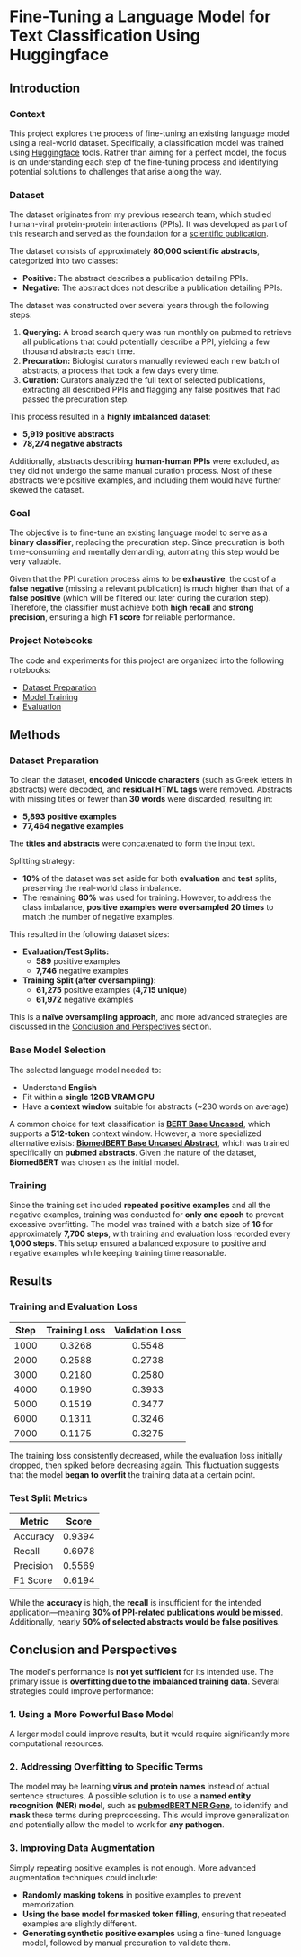 # Fine-Tuning a Language Model for Text Classification Using Huggingface

## Introduction

### Context

This project explores the process of fine-tuning an existing language model using a real-world dataset. Specifically, a classification model was trained using [Huggingface](https://huggingface.co/) tools. Rather than aiming for a perfect model, the focus is on understanding each step of the fine-tuning process and identifying potential solutions to challenges that arise along the way.

### Dataset

The dataset originates from my previous research team, which studied human-viral protein-protein interactions (PPIs). It was developed as part of this research and served as the foundation for a [scientific publication](https://pubmed.ncbi.nlm.nih.gov/38252831/).

The dataset consists of approximately **80,000 scientific abstracts**, categorized into two classes:

- **Positive:** The abstract describes a publication detailing PPIs.
- **Negative:** The abstract does not describe a publication detailing PPIs.

The dataset was constructed over several years through the following steps:

1. **Querying:** A broad search query was run monthly on pubmed to retrieve all publications that could potentially describe a PPI, yielding a few thousand abstracts each time.
2. **Precuration:** Biologist curators manually reviewed each new batch of abstracts, a process that took a few days every time.
3. **Curation:** Curators analyzed the full text of selected publications, extracting all described PPIs and flagging any false positives that had passed the precuration step.

This process resulted in a **highly imbalanced dataset**:

- **5,919 positive abstracts**
- **78,274 negative abstracts**

Additionally, abstracts describing **human-human PPIs** were excluded, as they did not undergo the same manual curation process. Most of these abstracts were positive examples, and including them would have further skewed the dataset.

### Goal

The objective is to fine-tune an existing language model to serve as a **binary classifier**, replacing the precuration step. Since precuration is both time-consuming and mentally demanding, automating this step would be very valuable.

Given that the PPI curation process aims to be **exhaustive**, the cost of a **false negative** (missing a relevant publication) is much higher than that of a **false positive** (which will be filtered out later during the curation step). Therefore, the classifier must achieve both **high recall** and **strong precision**, ensuring a high **F1 score** for reliable performance.

### Project Notebooks

The code and experiments for this project are organized into the following notebooks:

- [Dataset Preparation](./notebooks/0_preparation.ipynb)
- [Model Training](./notebooks/1_training.ipynb)
- [Evaluation](./notebooks/2_evaluation.ipynb)

## Methods

### Dataset Preparation

To clean the dataset, **encoded Unicode characters** (such as Greek letters in abstracts) were decoded, and **residual HTML tags** were removed. Abstracts with missing titles or fewer than **30 words** were discarded, resulting in:

- **5,893 positive examples**
- **77,464 negative examples**

The **titles and abstracts** were concatenated to form the input text.

Splitting strategy:

- **10%** of the dataset was set aside for both **evaluation** and **test** splits, preserving the real-world class imbalance.
- The remaining **80%** was used for training. However, to address the class imbalance, **positive examples were oversampled 20 times** to match the number of negative examples.

This resulted in the following dataset sizes:

- **Evaluation/Test Splits:**
  - **589** positive examples
  - **7,746** negative examples
- **Training Split (after oversampling):**
  - **61,275** positive examples (**4,715 unique**)
  - **61,972** negative examples

This is a **naïve oversampling approach**, and more advanced strategies are discussed in the [Conclusion and Perspectives](#conclusion-and-perspectives) section.

### Base Model Selection

The selected language model needed to:

- Understand **English**
- Fit within a **single 12GB VRAM GPU**
- Have a **context window** suitable for abstracts (~230 words on average)

A common choice for text classification is **[BERT Base Uncased](https://huggingface.co/google-bert/bert-base-uncased)**, which supports a **512-token** context window. However, a more specialized alternative exists: **[BiomedBERT Base Uncased Abstract](https://huggingface.co/microsoft/BiomedNLP-BiomedBERT-base-uncased-abstract)**, which was trained specifically on **pubmed abstracts**. Given the nature of the dataset, **BiomedBERT** was chosen as the initial model.

### Training

Since the training set included **repeated positive examples** and all the negative examples, training was conducted for **only one epoch** to prevent excessive overfitting. The model was trained with a batch size of **16** for approximately **7,700 steps**, with training and evaluation loss recorded every **1,000 steps**. This setup ensured a balanced exposure to positive and negative examples while keeping training time reasonable.

## Results

### Training and Evaluation Loss

| Step | Training Loss | Validation Loss |
| :--: | :-----------: | :-------------: |
| 1000 |    0.3268     |     0.5548      |
| 2000 |    0.2588     |     0.2738      |
| 3000 |    0.2180     |     0.2580      |
| 4000 |    0.1990     |     0.3933      |
| 5000 |    0.1519     |     0.3477      |
| 6000 |    0.1311     |     0.3246      |
| 7000 |    0.1175     |     0.3275      |

The training loss consistently decreased, while the evaluation loss initially dropped, then spiked before decreasing again. This fluctuation suggests that the model **began to overfit** the training data at a certain point.

### Test Split Metrics

| Metric    | Score  |
| --------- | :----: |
| Accuracy  | 0.9394 |
| Recall    | 0.6978 |
| Precision | 0.5569 |
| F1 Score  | 0.6194 |

While the **accuracy** is high, the **recall** is insufficient for the intended application—meaning **30% of PPI-related publications would be missed**. Additionally, nearly **50% of selected abstracts would be false positives**.

## Conclusion and Perspectives

The model's performance is **not yet sufficient** for its intended use. The primary issue is **overfitting due to the imbalanced training data**. Several strategies could improve performance:

### 1. Using a More Powerful Base Model

A larger model could improve results, but it would require significantly more computational resources.

### 2. Addressing Overfitting to Specific Terms

The model may be learning **virus and protein names** instead of actual sentence structures. A possible solution is to use a **named entity recognition (NER) model**, such as **[pubmedBERT NER Gene](https://huggingface.co/pruas/BENT-pubmedBERT-NER-Gene)**, to identify and **mask** these terms during preprocessing. This would improve generalization and potentially allow the model to work for **any pathogen**.

### 3. Improving Data Augmentation

Simply repeating positive examples is not enough. More advanced augmentation techniques could include:

- **Randomly masking tokens** in positive examples to prevent memorization.
- **Using the base model for masked token filling**, ensuring that repeated examples are slightly different.
- **Generating synthetic positive examples** using a fine-tuned language model, followed by manual precuration to validate them.
